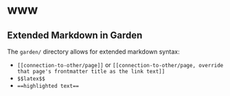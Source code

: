 # www

## Extended Markdown in Garden

The `garden/` directory allows for extended markdown syntax:

- `[[connection-to-other/page]]` or `[[connection-to-other/page, override that page's frontmatter title as the link text]]`
- `$$latex$$`
- `==highlighted text==`
